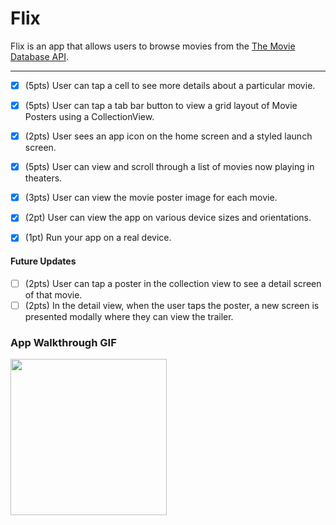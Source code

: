 # Flix

Flix is an app that allows users to browse movies from the [The Movie Database API](https://developers.themoviedb.org/3).

---

- [x] (5pts) User can tap a cell to see more details about a particular movie.
- [x] (5pts) User can tap a tab bar button to view a grid layout of Movie Posters using a CollectionView.

- [x] (2pts) User sees an app icon on the home screen and a styled launch screen.
- [x] (5pts) User can view and scroll through a list of movies now playing in theaters.
- [x] (3pts) User can view the movie poster image for each movie.

- [x] (2pt) User can view the app on various device sizes and orientations.
- [x] (1pt) Run your app on a real device.

#### Future Updates
- [ ] (2pts) User can tap a poster in the collection view to see a detail screen of that movie.
- [ ] (2pts) In the detail view, when the user taps the poster, a new screen is presented modally where they can view the trailer.

### App Walkthrough GIF

<img src="http://g.recordit.co/QHlj7RBlXW.gif" width=250><br>
